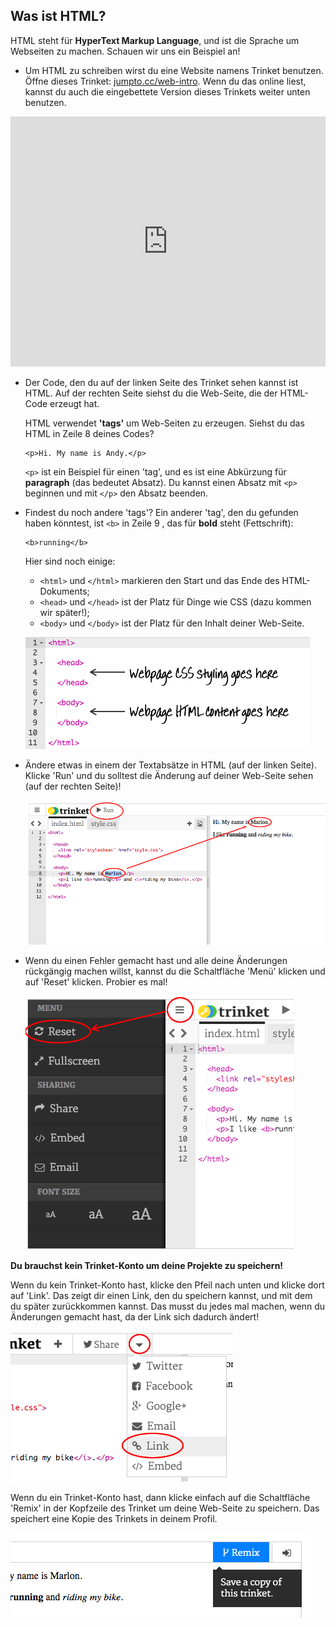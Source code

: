 ## Was ist HTML?

HTML steht für __HyperText Markup Language__, und ist die Sprache um Webseiten zu machen. Schauen wir uns ein Beispiel an!

+ Um HTML zu schreiben wirst du eine Website namens Trinket benutzen. Öffne dieses Trinket: <a href="http://jumpto.cc/web-intro" target="_blank">jumpto.cc/web-intro</a>. Wenn du das online liest, kannst du auch die eingebettete Version dieses Trinkets weiter unten benutzen.

<div class="trinket">
	<iframe src="https://trinket.io/embed/html/850a678202" width="100%" height="400" frameborder="0" marginwidth="0" marginheight="0" allowfullscreen>
	</iframe>
</div>

+ Der Code, den du auf der linken Seite des Trinket sehen kannst ist HTML. Auf der rechten Seite siehst du die Web-Seite, die der HTML-Code erzeugt hat.

	HTML verwendet __'tags'__ um Web-Seiten zu erzeugen. Siehst du das HTML in Zeile 8 deines Codes?

	```
	<p>Hi. My name is Andy.</p>
	```

	`<p>` ist ein Beispiel für einen 'tag', und es ist eine Abkürzung für __paragraph__ (das bedeutet Absatz). Du kannst einen Absatz mit `<p>` beginnen und mit `</p>` den Absatz beenden.

+ Findest du noch andere 'tags'? Ein anderer 'tag', den du gefunden haben könntest, ist `<b>` in Zeile 9 , das für __bold__ steht (Fettschrift):

	```
	<b>running</b>
	```

	Hier sind noch einige:

	+ `<html>` und `</html>` markieren den Start und das Ende des HTML-Dokuments;
	+ `<head>` und `</head>` ist der Platz für Dinge wie CSS (dazu kommen wir später!);
	+ `<body>` und `</body>` ist der Platz für den Inhalt deiner Web-Seite.

	![screenshot](images/birthday-head-body.png)

+ Ändere etwas in einem der Textabsätze in HTML (auf der linken Seite). Klicke 'Run' und du solltest die Änderung auf deiner Web-Seite sehen (auf der rechten Seite)!

	![screenshot](images/birthday-edit-html.png)

+ Wenn du einen Fehler gemacht hast und alle deine Änderungen rückgängig machen willst, kannst du die Schaltfläche 'Menü' klicken und auf 'Reset' klicken. Probier es mal!

	![screenshot](images/birthday-reset.png)

__Du brauchst kein Trinket-Konto um deine Projekte zu speichern!__ 

Wenn du kein Trinket-Konto hast, klicke den Pfeil nach unten und klicke dort auf 'Link'. Das zeigt dir einen Link, den du speichern kannst, und mit dem du später zurückkommen kannst. Das musst du jedes mal machen, wenn du Änderungen gemacht hast, da der Link sich dadurch ändert!

![screenshot](images/birthday-link.png)

Wenn du ein Trinket-Konto hast, dann klicke einfach auf die Schaltfläche 'Remix' in der Kopfzeile des Trinket um deine Web-Seite zu speichern. Das speichert eine Kopie des Trinkets in deinem Profil.

![screenshot](images/birthday-remix.png)
